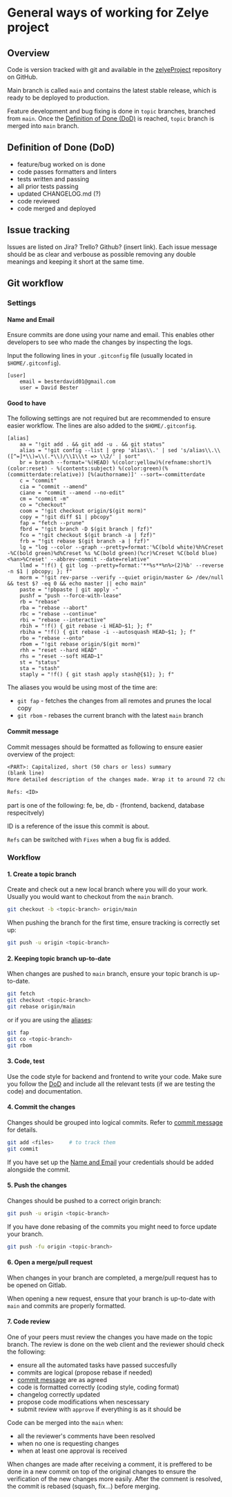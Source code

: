 # General ways of working for Zelye project

## Overview

Code is version tracked with git and available in the [zelyeProject](https://github.com/Nik-tech-cloud/zelyeProject) repository on GitHub.

Main branch is called `main` and contains the latest stable release, which is ready to be deployed to production.

Feature development and bug fixing is done in `topic` branches, branched from `main`. Once the [Definition of Done (DoD)](#definition-of-done-dod) is reached, `topic` branch is merged into `main` branch.

## Definition of Done (DoD)

- feature/bug worked on is done
- code passes formatters and linters
- tests written and passing
- all prior tests passing
- updated CHANGELOG.md (?)
- code reviewed
- code merged and deployed

## Issue tracking

Issues are listed on Jira? Trello? Github? (insert link). Each issue message should be as clear and verbouse as possible removing any double meanings and keeping it short at the same time.

## Git workflow

### Settings

#### Name and Email

Ensure commits are done using your name and email. This enables other developers to see who made the changes by inspecting the logs.

Input the following lines in your `.gitconfig` file (usually located in `$HOME/.gitconfig`).

```
[user]
	email = besterdavid01@gmail.com
	user = David Bester
```

#### Good to have

The following settings are not required but are recommended to ensure easier workflow. The lines are also added to the `$HOME/.gitconfig`.

```
[alias]
	aa = "!git add . && git add -u . && git status"
	alias = "!git config --list | grep 'alias\\.' | sed 's/alias\\.\\([^=]*\\)=\\(.*\\)/\\1\\\t => \\2/' | sort"
	br = branch --format='%(HEAD) %(color:yellow)%(refname:short)%(color:reset) - %(contents:subject) %(color:green)(%(committerdate:relative)) [%(authorname)]' --sort=-committerdate
	c = "commit"
	cia = "commit --amend"
	ciane = "commit --amend --no-edit"
	cm = "commit -m"
	co = "checkout"
	coom = "!git checkout origin/$(git morm)"
	copy = "!git diff $1 | pbcopy"
	fap = "fetch --prune"
	fbrd = "!git branch -D $(git branch | fzf)"
	fco = "!git checkout $(git branch -a | fzf)"
	frb = "!git rebase $(git branch -a | fzf)"
	lg = "log --color --graph --pretty=format:'%C(bold white)%h%Creset -%C(bold green)%d%Creset %s %C(bold green)(%cr)%Creset %C(bold blue)<%an>%Creset' --abbrev-commit --date=relative"
	llmd = "!f() { git log --pretty=format:'**%s**%n%>(2)%b' --reverse -n $1 | pbcopy; }; f"
	morm = "!git rev-parse --verify --quiet origin/master &> /dev/null && test $? -eq 0 && echo master || echo main"
	paste = "!pbpaste | git apply -"
	pushf = "push --force-with-lease"
	rb = "rebase"
	rba = "rebase --abort"
	rbc = "rebase --continue"
	rbi = "rebase --interactive"
	rbih = "!f() { git rebase -i HEAD~$1; }; f"
	rbiha = "!f() { git rebase -i --autosquash HEAD~$1; }; f"
	rbo = "rebase --onto"
	rbom = "!git rebase origin/$(git morm)"
	rhh = "reset --hard HEAD"
	rhs = "reset --soft HEAD~1"
	st = "status"
	sta = "stash"
	staply = "!f() { git stash apply stash@{$1}; }; f"
```

The aliases you would be using most of the time are:

- `git fap` - fetches the changes from all remotes and prunes the local copy
- `git rbom` - rebases the current branch with the latest `main` branch

#### Commit message

Commit messages should be formatted as following to ensure easier overview of the project:

```txt
<PART>: Capitalized, short (50 chars or less) summary
(blank line)
More detailed description of the changes made. Wrap it to around 72 characters to ensure that the content fits most terminals.

Refs: <ID>
```

part is one of the following: fe, be, db - (frontend, backend, database respecitvely)

ID is a reference of the issue this commit is about.

`Refs` can be switched with `Fixes` when a bug fix is added.

### Workflow

#### 1. Create a topic branch

Create and check out a new local branch where you will do your work. Usually you would want to checkout from the `main` branch.

```bash
git checkout -b <topic-branch> origin/main
```

When pushing the branch for the first time, ensure tracking is correctly set up:

```bash
git push -u origin <topic-branch>
```

#### 2. Keeping topic branch up-to-date

When changes are pushed to `main` branch, ensure your topic branch is up-to-date.

```bash
git fetch
git checkout <topic-branch>
git rebase origin/main
```

or if you are using the [aliases](#good-to-have):

```bash
git fap
git co <topic-branch>
git rbom
```

#### 3. Code, test

Use the code style for backend and frontend to write your code. Make sure you follow the [DoD](#definition-of-done-dod) and include all the relevant tests (if we are testing the code) and documentation.

#### 4. Commit the changes

Changes should be grouped into logical commits. Refer to [commit message](#commit-message) for details.

```bash
git add <files>     # to track them
git commit
```

If you have set up the [Name and Email](#name-and-email) your credentials should be added alongside the commit.

#### 5. Push the changes

Changes should be pushed to a correct origin branch:

```bash
git push -u origin <topic-branch>
```

If you have done rebasing of the commits you might need to force update your branch.

```bash
git push -fu origin <topic-branch>
```

#### 6. Open a merge/pull request

When changes in your branch are completed, a merge/pull request has to be opened on Gitlab.

When opening a new request, ensure that your branch is up-to-date with `main` and commits are properly formatted.

#### 7. Code review

One of your peers must review the changes you have made on the topic branch. The review is done on the web client and the reviewer should check the following:

- ensure all the automated tasks have passed succesfully
- commits are logical (propose rebase if needed)
- [commit message](#commit-message) are as agreed
- code is formatted correctly (coding style, coding format)
- changelog correctly updated
- propose code modifications when nescessary
- submit review with `approve` if everything is as it should be

Code can be merged into the `main` when:

- all the reviewer's comments have been resolved
- when no one is requesting changes
- when at least one approval is received

When changes are made after receiving a comment, it is preffered to be done in a new commit on top of the original changes to ensure the verification of the new changes more easily. After the comment is resolved, the commit is rebased (squash, fix...) before merging.

